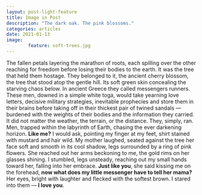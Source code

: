 ```yaml
---
layout: post-light-feature
title: Image in Post
description: "The dark oak. The pink blossoms."
categories: articles
date: 2021-01-13
image: 
        feature: soft-trees.jpg
---
```

The fallen petals layering the marathon of roots, each spilling over the other reaching for freedom before losing their bodies to the earth. It was the tree that held them hostage. They belonged to it, the ancient cherry blossom, the tree that stood atop the gentle hill. Its soft green skin concealing the starving chaos below. In ancient Greece they called messengers runners. These men, downed in a simple white toga, would take yearning love letters, decisive military strategies, inevitable prophecies and store them in their brains before taking off in their thickest pair of twined sandals — burdened with the weights of their bodies and the information they carried. It did not matter the weather, the terrain, or the distance. They, simply, ran. Men, trapped within the labyrinth of Earth, chasing the ever darkening horizon. **Like me?** I would ask, pointing my finger at my feet, shirt stained with mustard and hair wild. My mother laughed, seated against the tree her face soft and smooth in its cool shadow, legs surrounded by a ring of pink flowers. She reached out her arms beckoning to me, the gold rims on her glasses shining. I stumbled, legs unsteady, reaching out my small hands toward her, falling into her embrace. **Just like you**, she said kissing me on the forehead, **now what does my little messenger have to tell her mama?** Her eyes, bright with laughter and flecked with the softest brown. I stared into them — **I love you**. 

